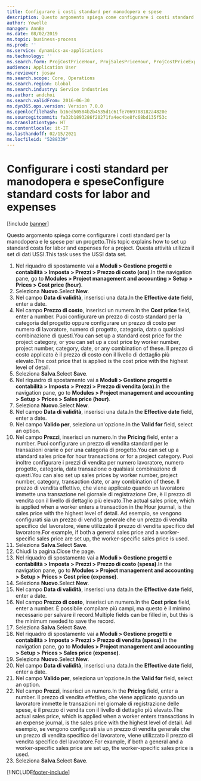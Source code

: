 ```yaml
---
title: Configurare i costi standard per manodopera e spese
description: Questo argomento spiega come configurare i costi standard per la manodopera e le spese per un progetto.
author: Yowelle
manager: AnnBe
ms.date: 08/02/2019
ms.topic: business-process
ms.prod: ''
ms.service: dynamics-ax-applications
ms.technology: ''
ms.search.form: ProjCostPriceHour, ProjSalesPriceHour, ProjCostPriceExpense, ProjSalesPriceCost
audience: Application User
ms.reviewer: josaw
ms.search.scope: Core, Operations
ms.search.region: Global
ms.search.industry: Service industries
ms.author: andchoi
ms.search.validFrom: 2016-06-30
ms.dyn365.ops.version: Version 7.0.0
ms.openlocfilehash: b16ed50584b2b4535d1c61fe7069708182a4820e
ms.sourcegitcommit: fa32b1893286f20271fa4ec4be8fc68bd135f53c
ms.translationtype: HT
ms.contentlocale: it-IT
ms.lasthandoff: 02/15/2021
ms.locfileid: "5288339"
---
```

# <a name="configure-standard-costs-for-labor-and-expenses"></a><span data-ttu-id="39138-103">Configurare i costi standard per manodopera e spese</span><span class="sxs-lookup"><span data-stu-id="39138-103">Configure standard costs for labor and expenses</span></span>

[!include [banner](../../includes/banner.md)]

<span data-ttu-id="39138-104">Questo argomento spiega come configurare i costi standard per la manodopera e le spese per un progetto.</span><span class="sxs-lookup"><span data-stu-id="39138-104">This topic explains how to set up standard costs for labor and expenses for a project.</span></span> <span data-ttu-id="39138-105">Questa attività utilizza il set di dati USSI.</span><span class="sxs-lookup"><span data-stu-id="39138-105">This task uses the USSI data set.</span></span>

1. <span data-ttu-id="39138-106">Nel riquadro di spostamento vai a **Moduli > Gestione progetti e contabilità > Imposta > Prezzi > Prezzo di costo (ora)**.</span><span class="sxs-lookup"><span data-stu-id="39138-106">In the navigation pane, go to **Modules > Project management and accounting > Setup > Prices > Cost price (hour)**.</span></span>
2. <span data-ttu-id="39138-107">Seleziona **Nuovo**.</span><span class="sxs-lookup"><span data-stu-id="39138-107">Select **New**.</span></span>
3. <span data-ttu-id="39138-108">Nel campo **Data di validità**, inserisci una data.</span><span class="sxs-lookup"><span data-stu-id="39138-108">In the **Effective date** field, enter a date.</span></span>
4. <span data-ttu-id="39138-109">Nel campo **Prezzo di costo**, inserisci un numero.</span><span class="sxs-lookup"><span data-stu-id="39138-109">In the **Cost price** field, enter a number.</span></span> <span data-ttu-id="39138-110">Puoi configurare un prezzo di costo standard per la categoria del progetto oppure configurare un prezzo di costo per numero di lavoratore, numero di progetto, categoria, data o qualsiasi combinazione di questi.</span><span class="sxs-lookup"><span data-stu-id="39138-110">You can set up a standard cost price for the project category, or you can set up a cost price by worker number, project number, category, date, or any combination of these.</span></span> <span data-ttu-id="39138-111">Il prezzo di costo applicato è il prezzo di costo con il livello di dettaglio più elevato.</span><span class="sxs-lookup"><span data-stu-id="39138-111">The cost price that is applied is the cost price with the highest level of detail.</span></span>  
5. <span data-ttu-id="39138-112">Seleziona **Salva**.</span><span class="sxs-lookup"><span data-stu-id="39138-112">Select **Save**.</span></span>
6. <span data-ttu-id="39138-113">Nel riquadro di spostamento vai a **Moduli > Gestione progetti e contabilità > Imposta > Prezzi > Prezzo di vendita (ora)**.</span><span class="sxs-lookup"><span data-stu-id="39138-113">In the navigation pane, go to **Modules > Project management and accounting > Setup > Prices > Sales price (hour)**.</span></span>
7. <span data-ttu-id="39138-114">Seleziona **Nuovo**.</span><span class="sxs-lookup"><span data-stu-id="39138-114">Select **New**.</span></span>
8. <span data-ttu-id="39138-115">Nel campo **Data di validità**, inserisci una data.</span><span class="sxs-lookup"><span data-stu-id="39138-115">In the **Effective date** field, enter a date.</span></span>
9. <span data-ttu-id="39138-116">Nel campo **Valido per**, seleziona un'opzione.</span><span class="sxs-lookup"><span data-stu-id="39138-116">In the **Valid for** field, select an option.</span></span>
10. <span data-ttu-id="39138-117">Nel campo **Prezzi**, inserisci un numero.</span><span class="sxs-lookup"><span data-stu-id="39138-117">In the **Pricing** field, enter a number.</span></span> <span data-ttu-id="39138-118">Puoi configurare un prezzo di vendita standard per le transazioni orarie o per una categoria di progetto.</span><span class="sxs-lookup"><span data-stu-id="39138-118">You can set up a standard sales price for hour transactions or for a project category.</span></span> <span data-ttu-id="39138-119">Puoi inoltre configurare i prezzi di vendita per numero lavoratore, numero progetto, categoria, data transazione o qualsiasi combinazione di questi.</span><span class="sxs-lookup"><span data-stu-id="39138-119">You can also set up sales prices by worker number, project number, category, transaction date, or any combination of these.</span></span> <span data-ttu-id="39138-120">Il prezzo di vendita effettivo, che viene applicato quando un lavoratore immette una transazione nel giornale di registrazione Ore, è il prezzo di vendita con il livello di dettaglio più elevato.</span><span class="sxs-lookup"><span data-stu-id="39138-120">The actual sales price, which is applied when a worker enters a transaction in the Hour journal, is the sales price with the highest level of detail.</span></span> <span data-ttu-id="39138-121">Ad esempio, se vengono configurati sia un prezzo di vendita generale che un prezzo di vendita specifico del lavoratore, viene utilizzato il prezzo di vendita specifico del lavoratore.</span><span class="sxs-lookup"><span data-stu-id="39138-121">For example, if both a general sales price and a worker-specific sales price are set up, the worker-specific sales price is used.</span></span>  
11. <span data-ttu-id="39138-122">Seleziona **Salva**.</span><span class="sxs-lookup"><span data-stu-id="39138-122">Select **Save**.</span></span>
12. <span data-ttu-id="39138-123">Chiudi la pagina.</span><span class="sxs-lookup"><span data-stu-id="39138-123">Close the page.</span></span>
13. <span data-ttu-id="39138-124">Nel riquadro di spostamento vai a **Moduli > Gestione progetti e contabilità > Imposta > Prezzi > Prezzo di costo (spesa)**.</span><span class="sxs-lookup"><span data-stu-id="39138-124">In the navigation pane, go to **Modules > Project management and accounting > Setup > Prices > Cost price (expense)**.</span></span>
14. <span data-ttu-id="39138-125">Seleziona **Nuovo**.</span><span class="sxs-lookup"><span data-stu-id="39138-125">Select **New**.</span></span>
15. <span data-ttu-id="39138-126">Nel campo **Data di validità**, inserisci una data.</span><span class="sxs-lookup"><span data-stu-id="39138-126">In the **Effective date** field, enter a date.</span></span>
16. <span data-ttu-id="39138-127">Nel campo **Prezzo di costo**, inserisci un numero.</span><span class="sxs-lookup"><span data-stu-id="39138-127">In the **Cost price** field, enter a number.</span></span> <span data-ttu-id="39138-128">È possibile compilare più campi, ma questo è il minimo necessario per salvare il record.</span><span class="sxs-lookup"><span data-stu-id="39138-128">Multiple fields can be filled in, but this is the minimum needed to save the record.</span></span>  
17. <span data-ttu-id="39138-129">Seleziona **Salva**.</span><span class="sxs-lookup"><span data-stu-id="39138-129">Select **Save**.</span></span>
18. <span data-ttu-id="39138-130">Nel riquadro di spostamento vai a **Moduli > Gestione progetti e contabilità > Imposta > Prezzi > Prezzo di vendita (spesa)**.</span><span class="sxs-lookup"><span data-stu-id="39138-130">In the navigation pane, go to **Modules > Project management and accounting > Setup > Prices > Sales price (expense)**.</span></span>
19. <span data-ttu-id="39138-131">Seleziona **Nuovo**.</span><span class="sxs-lookup"><span data-stu-id="39138-131">Select **New**.</span></span>
20. <span data-ttu-id="39138-132">Nel campo **Data di validità**, inserisci una data.</span><span class="sxs-lookup"><span data-stu-id="39138-132">In the **Effective date** field, enter a date.</span></span>
21. <span data-ttu-id="39138-133">Nel campo **Valido per**, seleziona un'opzione.</span><span class="sxs-lookup"><span data-stu-id="39138-133">In the **Valid for** field, select an option.</span></span>
22. <span data-ttu-id="39138-134">Nel campo **Prezzi**, inserisci un numero.</span><span class="sxs-lookup"><span data-stu-id="39138-134">In the **Pricing** field, enter a number.</span></span> <span data-ttu-id="39138-135">Il prezzo di vendita effettivo, che viene applicato quando un lavoratore immette le transazioni nel giornale di registrazione delle spese, è il prezzo di vendita con il livello di dettaglio più elevato.</span><span class="sxs-lookup"><span data-stu-id="39138-135">The actual sales price, which is applied when a worker enters transactions in an expense journal, is the sales price with the highest level of detail.</span></span> <span data-ttu-id="39138-136">Ad esempio, se vengono configurati sia un prezzo di vendita generale che un prezzo di vendita specifico del lavoratore, viene utilizzato il prezzo di vendita specifico del lavoratore.</span><span class="sxs-lookup"><span data-stu-id="39138-136">For example, if both a general and a worker-specific sales price are set up, the worker-specific sales price is used.</span></span>  
23. <span data-ttu-id="39138-137">Seleziona **Salva**.</span><span class="sxs-lookup"><span data-stu-id="39138-137">Select **Save**.</span></span>



[!INCLUDE[footer-include](../../includes/footer-banner.md)]